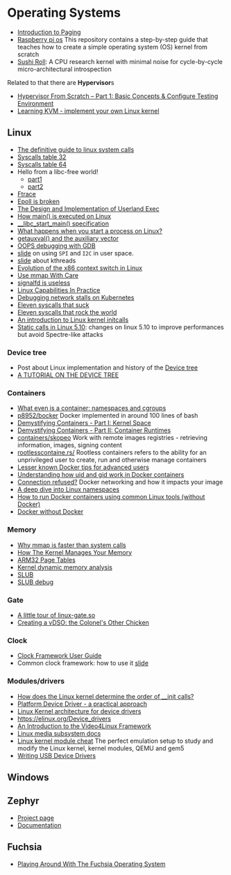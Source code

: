 # Operating Systems

 - [Introduction to Paging](https://os.phil-opp.com/paging-introduction/)
 - [Raspberry pi os](https://github.com/s-matyukevich/raspberry-pi-os) This repository contains a step-by-step guide that teaches how to create a simple operating system (OS) kernel from scratch
 - [Sushi Roll](https://gamozolabs.github.io/metrology/2019/08/19/sushi_roll.html): A CPU research kernel with minimal noise for cycle-by-cycle micro-architectural introspection

Related to that there are **Hypervisor**s

 - [Hypervisor From Scratch – Part 1: Basic Concepts & Configure Testing Environment](https://rayanfam.com/topics/hypervisor-from-scratch-part-1/)
 - [Learning KVM - implement your own Linux kernel ](https://david942j.blogspot.com/2018/10/note-learning-kvm-implement-your-own.html)

## Linux

 - [The definitive guide to linux system calls](http://blog.packagecloud.io/eng/2016/04/05/the-definitive-guide-to-linux-system-calls/)
 - [Syscalls table 32](https://filippo.io/linux-syscall-table/)
 - [Syscalls table 64](https://syscalls.kernelgrok.com/)
 - Hello from a libc-free world!
    * [part1](https://blogs.oracle.com/ksplice/entry/hello_from_a_libc_free)
    * [part2](https://blogs.oracle.com/ksplice/entry/hello_from_a_libc_free1)
 - [Ftrace](https://jvns.ca/blog/2017/03/19/getting-started-with-ftrace/)
 - [Epoll is broken](https://idea.popcount.org/2017-03-20-epoll-is-fundamentally-broken-22/)
 - [The Design and Implementation of Userland Exec](https://grugq.github.io/docs/ul_exec.txt)
 - [How main() is executed on Linux](http://www.tldp.org/LDP/LG/issue84/hawk.html)
 - [__libc_start_main() specification](https://refspecs.linuxbase.org/LSB_3.0.0/LSB-PDA/LSB-PDA/baselib---libc-start-main-.html)
 - [What happens when you start a process on Linux?](http://jvns.ca/blog/2016/10/04/exec-will-eat-your-brain/)
 - [getauxval() and the auxiliary vector](https://lwn.net/Articles/519085/)
 - [OOPS debugging with GDB](http://mokosays.com/work/?p=22)
 - [slide](http://haifux.org/lectures/258/gpio_spi_i2c_userspace.pdf) on using ``SPI`` and ``I2C`` in user space.
 - [slide](http://www.cs.fsu.edu/~cop4610t/lectures/project2/kthreads/kthreads.pdf) about kthreads
 - [Evolution of the x86 context switch in Linux](http://www.maizure.org/projects/evolution_x86_context_switch_linux/)
 - [Use mmap With Care](https://www.sublimetext.com/blog/articles/use-mmap-with-care)
 - [signalfd is useless](https://ldpreload.com/blog/signalfd-is-useless)
 - [Linux Capabilities In Practice](https://blog.container-solutions.com/linux-capabilities-in-practice)
 - [Debugging network stalls on Kubernetes](https://github.blog/2019-11-21-debugging-network-stalls-on-kubernetes/)
 - [Eleven syscalls that suck](https://www.cloudatomiclab.com/antisyscall/)
 - [Eleven syscalls that rock the world](https://www.cloudatomiclab.com/prosyscall/)
 - [An introduction to Linux kernel initcalls](https://www.collabora.com/news-and-blog/blog/2020/07/14/introduction-to-linux-kernel-initcalls/)
 - [Static calls in Linux 5.10](https://blog.yossarian.net/2020/12/16/Static-calls-in-Linux-5-10): changes on linux 5.10 to improve performances but avoid Spectre-like attacks

### Device tree


 - Post about Linux implementation and history of the [Device tree](http://junyelee.blogspot.com/2014/04/linux-device-tree.html)
 - [A TUTORIAL ON THE DEVICE TREE](http://junyelee.blogspot.com/2015/07/a-tutorial-on-device-tree.html)

### Containers

 - [What even is a container: namespaces and cgroups](https://jvns.ca/blog/2016/10/10/what-even-is-a-container/)
 - [p8952/bocker](https://github.com/p8952/bocker) Docker implemented in around 100 lines of bash
 - [Demystifying Containers - Part I: Kernel Space](https://medium.com/@saschagrunert/demystifying-containers-part-i-kernel-space-2c53d6979504)
 - [Demystifying Containers - Part II: Container Runtimes](https://medium.com/@saschagrunert/demystifying-containers-part-ii-container-runtimes-e363aa378f25)
 - [containers/skopeo](https://github.com/containers/skopeo) Work with remote images registries - retrieving information, images, signing content
 - [rootlesscontaine.rs/](https://rootlesscontaine.rs/) Rootless containers refers to the ability for an unprivileged user to create, run and otherwise manage containers
 - [Lesser known Docker tips for advanced users](https://offby2.com/posts/001-docker-lesser-known-tips/)
 - [Understanding how uid and gid work in Docker containers](https://medium.com/@mccode/understanding-how-uid-and-gid-work-in-docker-containers-c37a01d01cf)
 - [Connection refused?](https://pythonspeed.com/articles/docker-connection-refused/) Docker networking and how it impacts your image
 - [A deep dive into Linux namespaces](http://ifeanyi.co/posts/linux-namespaces-part-1/)
 - [How to run Docker containers using common Linux tools (without Docker)](https://ilearnedhowto.wordpress.com/tag/unshare/)
 - [Docker without Docker](https://fly.io/blog/docker-without-docker/)

### Memory

 - [Why mmap is faster than system calls](https://sasha-f.medium.com/why-mmap-is-faster-than-system-calls-24718e75ab37)
 - [How The Kernel Manages Your Memory](https://manybutfinite.com/post/how-the-kernel-manages-your-memory/)
 - [ARM32 Page Tables](https://people.kernel.org/linusw/arm32-page-tables)
 - [Kernel dynamic memory analysis](https://elinux.org/Kernel_dynamic_memory_analysis)
 - [SLUB](https://www.programmersought.com/article/34735202546/)
 - [SLUB debug](https://www.programmersought.com/article/34053451287/)

### Gate

 - [A little tour of linux-gate.so](https://www.technovelty.org/linux/a-little-tour-of-linux-gateso.html)
 - [Creating a vDSO: the Colonel's Other Chicken](https://www.linuxjournal.com/content/creating-vdso-colonels-other-chicken)

### Clock

 - [Clock Framework User Guide](http://processors.wiki.ti.com/index.php/Clock_Framework_User_Guide)
 - Common clock framework: how to use it [slide](https://elinux.org/images/b/b8/Elc2013_Clement.pdf)

### Modules/drivers

 - [How does the Linux kernel determine the order of __init calls?](https://stackoverflow.com/questions/10540008/how-does-the-linux-kernel-determine-the-order-of-init-calls/)
 - [Platform Device Driver - a practical approach](http://linuxseekernel.blogspot.com/2014/05/platform-device-driver-practical.html)
 - [Linux Kernel architecture for device drivers](http://2010.rmll.info/IMG/pdf/kernel-device-drivers-rmll2010.pdf)
 - https://elinux.org/Device_drivers
 - [An Introduction to the Video4Linux Framework](https://events.static.linuxfound.org/sites/events/files/slides/v4l2-testing.pdf)
 - [Linux media subsystem docs](https://linuxtv.org/downloads/v4l-dvb-apis/index.html)
 - [Linux kernel module cheat](https://github.com/cirosantilli/linux-kernel-module-cheat) The perfect emulation setup to study and modify the Linux kernel, kernel modules, QEMU and gem5
 - [Writing USB Device Drivers](https://www.kernel.org/doc/html/v4.15/driver-api/usb/writing_usb_driver.html)

## Windows

## Zephyr

 - [Project page](https://www.zephyrproject.org/)
 - [Documentation](https://docs.zephyrproject.org/)

## Fuchsia

 - [Playing Around With The Fuchsia Operating System](https://blog.quarkslab.com/playing-around-with-the-fuchsia-operating-system.html)
